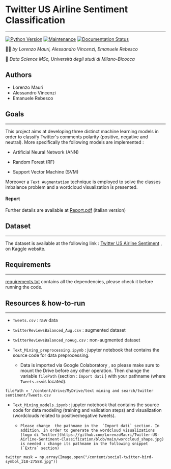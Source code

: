 # Twitter US Airline Sentiment Classification
---------------------------------------------------------

[![Python Version](https://img.shields.io/badge/Python-3.6+-blue.svg)](https://shields.io/) [![Maintenance](https://img.shields.io/badge/Maintained%3F-no-red.svg)](https://GitHub.com/Naereen/StrapDown.js/graphs/commit-activity) [![Documentation Status](https://readthedocs.org/projects/ansicolortags/badge/?version=comingSoon)](http://ansicolortags.readthedocs.io/?badge=latest) 

:technologist: *by Lorenzo Mauri, Alessandro Vincenzi, Emanuele Rebesco*

:round_pushpin: *Data Science MSc, Università degli studi di Milano-Bicocca*

<a name = 'gruppo'></a> 
## Authors

* Lorenzo Mauri
* Alessandro Vincenzi
* Emanuele Rebesco

<a name = 'obiettivi'></a> 
## Goals
------------
This project aims at developing three distinct machine learning models in order to classify Twitter's comments polarity (positive, negative and neutral). 
More specifically the following models are implemented :

* Artificial Neural Network (ANN)

* Random Forest (RF)

* Support Vector Machine (SVM)

Moreover a `Text Augmentation` technique is employed to solve the classes imbalance problem and a wordcloud visualization is presented.


#### Report 
Further details are available at [Report.pdf](https://github.com/LorenzoMauri/Twitter-US-Airline-Sentiment-Classification/blob/main/Report.pdf)
(italian version)

<a name = 'dataset'></a> 
## Dataset
----------
The dataset is available at the following link : [Twitter US Airline Sentiment](https://www.kaggle.com/crowdflower/twitter-airline-sentiment) ,  on Kaggle website.

<a name = 'requisiti'></a>
## Requirements
-------------

[requirements.txt](https://github.com/LorenzoMauri/Twitter-US-Airline-Sentiment-Classification/blob/main/requirements.txt) contains all the dependencies, please check it before running the code.

## Resources & how-to-run
-------------------------

* `Tweets.csv` : raw data

* `twitterReviewsBalanced_Aug.csv` : augmented dataset 

* `twitterReviewsBalanced_noAug.csv` : non-augmented dataset

* `Text_Mining_preprocessing.ipynb`  : jupyter notebook that contains the source code for data preprocessing. 
  * Data is imported via Google Colaboratory , so please make sure to mount the Drive before any other operation. Then         change the variable `filePath` (section : `Import dati` ) with your pathname (where `Tweets.csv`is located).

```
filePath = '/content/drive/MyDrive/text mining and search/twitter sentiment/Tweets.csv
```


* `Text_Mining_models.ipynb` : jupyter notebook that contains the source code for data modeling (training and validation steps) and visualization (wordclouds related to positive/negative tweets).

  * 	Please change  the pathname in the  `Import dati` section. In addition, in order to generate the wordcloud visualizations [logo di Twitter](https://github.com/LorenzoMauri/Twitter-US-Airline-Sentiment-Classification/blob/main/wordcloud_shape.jpg) is needed : change its pathname in the following snippet (`Extra` section)

```
twitter_mask = np.array(Image.open("/content/social-twitter-bird-symbol_318-27588.jpg"))
```





